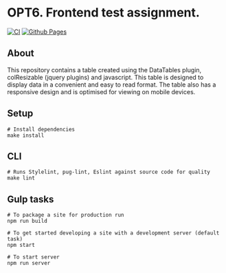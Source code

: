 # OPT6. Frontend test assignment. 
[![CI](https://github.com/Teihden/opt6-test/actions/workflows/CI.yml/badge.svg)](https://github.com/Teihden/opt6-test/actions/workflows/CI.yml)
[![Github Pages](https://github.com/Teihden/opt6-test/actions/workflows/github-pages-with-gulp.yml/badge.svg)](https://github.com/Teihden/opt6-test/actions/workflows/github-pages-with-gulp.yml)

## About
This repository contains a table created using the DataTables plugin, colResizable (jquery plugins) and javascript. This table is designed to display data in a convenient and easy to read format. The table also has a responsive design and is optimised for viewing on mobile devices.

## Setup

```shell
# Install dependencies
make install
```

## CLI

```shell
# Runs Stylelint, pug-lint, Eslint against source code for quality
make lint
```

## Gulp tasks

```shell
# To package a site for production run
npm run build

# To get started developing a site with a development server (default task)
npm start

# To start server
npm run server
```
